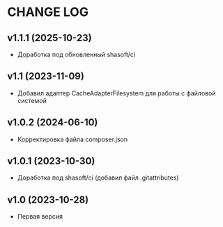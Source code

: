 CHANGE LOG
==========

## v1.1.1 (2025-10-23)
* Доработка под обновленный shasoft/ci

## v1.1 (2023-11-09)
* Добавил адаптер CacheAdapterFilesystem для работы с файловой  системой

## v1.0.2 (2024-06-10)
* Корректировка файла composer.json

## v1.0.1 (2023-10-30)
* Доработка под shasoft/ci (добавил файл .gitattributes)

## v1.0 (2023-10-28)
* Первая версия